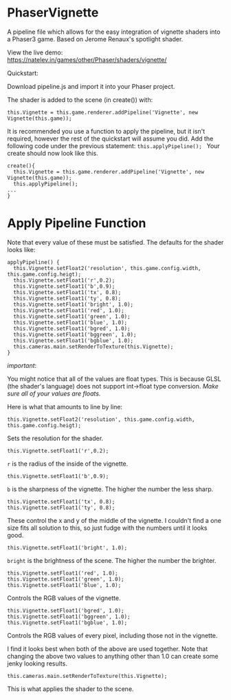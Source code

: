 # PhaserVignette
A pipeline file which allows for the easy integration of vignette shaders into a Phaser3 game. Based on Jerome Renaux's spotlight shader.

View the live demo: https://natelev.in/games/other/Phaser/shaders/vignette/


Quickstart:

Download pipeline.js and import it into your Phaser project.

The shader is added to the scene (in create()) with:
```
this.Vignette = this.game.renderer.addPipeline('Vignette', new Vignette(this.game));
```
It is recommended you use a function to apply the pipeline, but it isn't required, however the rest of the quickstart will assume you did.
Add the following code under the previous statement:
`this.applyPipeline(); `
Your create should now look like this.
```
create(){
  this.Vignette = this.game.renderer.addPipeline('Vignette', new Vignette(this.game));
  this.applyPipeline(); 
...
}

```

# Apply Pipeline Function
Note that every value of these must be satisfied. The defaults for the shader looks like:
```
applyPipeline() {
  this.Vignette.setFloat2('resolution', this.game.config.width, this.game.config.heigt);
  this.Vignette.setFloat1('r',0.2);
  this.Vignette.setFloat1('b',0.9);
  this.Vignette.setFloat1('tx', 0.8);
  this.Vignette.setFloat1('ty', 0.8);
  this.Vignette.setFloat1('bright', 1.0);
  this.Vignette.setFloat1('red', 1.0);
  this.Vignette.setFloat1('green', 1.0);
  this.Vignette.setFloat1('blue', 1.0);
  this.Vignette.setFloat1('bgred', 1.0);
  this.Vignette.setFloat1('bggreen', 1.0);
  this.Vignette.setFloat1('bgblue', 1.0);
  this.cameras.main.setRenderToTexture(this.Vignette);
}
```

*important*:

You might notice that all of the values are float types. This is because GLSL (the shader's language) does not support int->float type conversion. *Make sure all of your values are floats.*

Here is what that amounts to line by line:

`this.Vignette.setFloat2('resolution', this.game.config.width, this.game.config.heigt);`

Sets the resolution for the shader.

`this.Vignette.setFloat1('r',0.2);`

`r` is the radius of the inside of the vignette.

`this.Vignette.setFloat1('b',0.9);`

`b` is the sharpness of the vignette. The higher the number the less sharp.

```
this.Vignette.setFloat1('tx', 0.8);
this.Vignette.setFloat1('ty', 0.8);
```
These control the x and y of the middle of the vignette. I couldn't find a one size fits all solution to this, so just fudge with the numbers until it looks good.

`this.Vignette.setFloat1('bright', 1.0);`

`bright` is the brightness of the scene. The higher the number the brighter.

```
this.Vignette.setFloat1('red', 1.0);
this.Vignette.setFloat1('green', 1.0);
this.Vignette.setFloat1('blue', 1.0);
```
Controls the RGB values of the vignette. 

```
this.Vignette.setFloat1('bgred', 1.0);
this.Vignette.setFloat1('bggreen', 1.0);
this.Vignette.setFloat1('bgblue', 1.0);
```
Controls the RGB values of every pixel, including those not in the vignette. 

I find it looks best when both of the above are used together. Note that changing the above two values to anything other than 1.0 can create some jenky looking results.

`this.cameras.main.setRenderToTexture(this.Vignette);`

This is what applies the shader to the scene.
